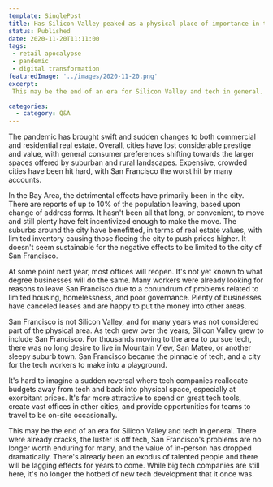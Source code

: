 ```yaml
---
template: SinglePost
title: Has Silicon Valley peaked as a physical place of importance in tech?
status: Published
date: 2020-11-20T11:11:00
tags:
 - retail apocalypse
 - pandemic
 - digital transformation
featuredImage: '../images/2020-11-20.png'
excerpt:
 This may be the end of an era for Silicon Valley and tech in general. There were already cracks, the luster is off tech, San Francisco's problems are no longer worth enduring for many, and the value of in-person has dropped dramatically. There's already been an exodus of talented people and there will be lagging effects for years to come. While big tech companies are still here, it's no longer the hotbed of new tech development that it once was.

categories:
  - category: Q&A
---
```

The pandemic has brought swift and sudden changes to both commercial and residential real estate. Overall, cities have lost considerable prestige and value, with general consumer preferences shifting towards the larger spaces offered by suburban and rural landscapes. Expensive, crowded cities have been hit hard, with San Francisco the worst hit by many accounts.

In the Bay Area, the detrimental effects have primarily been in the city. There are reports of up to 10% of the population leaving, based upon change of address forms. It hasn't been all that long, or convenient, to move and still plenty have felt incentivized enough to make the move. The suburbs around the city have benefitted, in terms of real estate values, with limited inventory causing those fleeing the city to push prices higher. It doesn't seem sustainable for the negative effects to be limited to the city of San Francisco.

 At some point next year, most offices will reopen. It's not yet known to what degree businesses will do the same. Many workers were already looking for reasons to leave San Francisco due to a conundrum of problems related to limited housing, homelessness, and poor governance. Plenty of businesses have canceled leases and are happy to put the money into other areas.

San Francisco is not Silicon Valley, and for many years was not considered part of the physical area. As tech grew over the years, Silicon Valley grew to include San Francisco. For thousands moving to the area to pursue tech, there was no long desire to live in Mountain View, San Mateo, or another sleepy suburb town. San Francisco became the pinnacle of tech, and a city for the tech workers to make into a playground.

It's hard to imagine a sudden reversal where tech companies reallocate budgets away from tech and back into physical space, especially at exorbitant prices. It's far more attractive to spend on great tech tools, create vast offices in other cities, and provide opportunities for teams to travel to be on-site occasionally.

This may be the end of an era for Silicon Valley and tech in general. There were already cracks, the luster is off tech, San Francisco's problems are no longer worth enduring for many, and the value of in-person has dropped dramatically. There's already been an exodus of talented people and there will be lagging effects for years to come. While big tech companies are still here, it's no longer the hotbed of new tech development that it once was.
